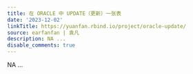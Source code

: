 ```yaml
---
title: 在 ORACLE 中 UPDATE（更新）一张表
date: '2023-12-02'
linkTitle: https://yuanfan.rbind.io/project/oracle-update/
source: earfanfan | 袁凡
description: NA ...
disable_comments: true
---
```

NA ...